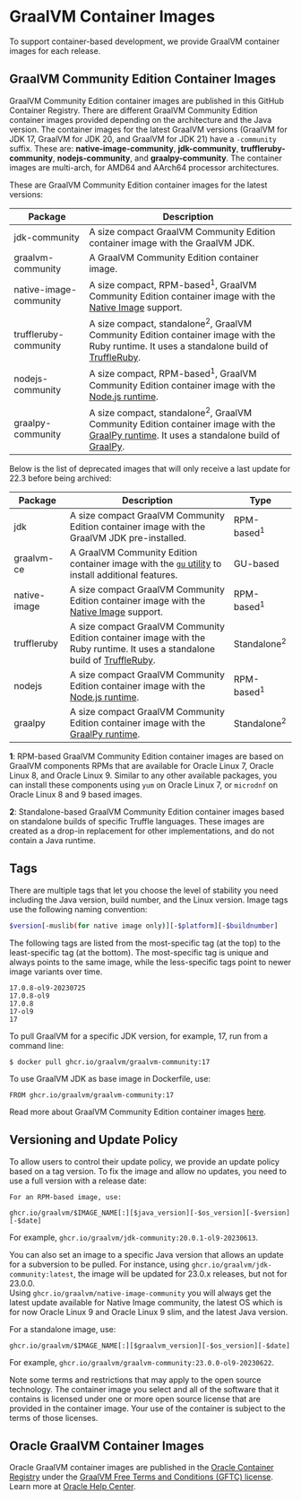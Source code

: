 # GraalVM Container Images

To support container-based development, we provide GraalVM container images for each release.

## GraalVM Community Edition Container Images

GraalVM Community Edition container images are published in this GitHub Container Registry.
There are different GraalVM Community Edition container images provided depending on the architecture and the Java version.
The container images for the latest GraalVM versions (GraalVM for JDK 17, GraalVM for JDK 20, and GraalVM for JDK 21) have a `-community` suffix. 
These are: **native-image-community**, **jdk-community**, **truffleruby-community**, **nodejs-community**, and **graalpy-community**.
The container images are multi-arch, for AMD64 and AArch64 processor architectures. 

These are GraalVM Community Edition container images for the latest versions:

| Package      | Description    |
|--------------|----------------|
| jdk-community          | A size compact GraalVM Community Edition container image with the GraalVM JDK. |
| graalvm-community   | A GraalVM Community Edition container image.                                                         |
| native-image-community | A size compact, RPM-based<sup>1</sup>, GraalVM Community Edition container image with the [Native Image](https://www.graalvm.org/reference-manual/native-image) support. |
| truffleruby-community  | A size compact, standalone<sup>2</sup>, GraalVM Community Edition container image with the Ruby runtime. It uses a standalone build of [TruffleRuby](https://github.com/oracle/truffleruby/releases). |
| nodejs-community       | A size compact, RPM-based<sup>1</sup>, GraalVM Community Edition container image with the [Node.js runtime](https://github.com/oracle/graaljs/blob/master/docs/user/NodeJS.md). |
| graalpy-community       | A size compact, standalone<sup>2</sup>, GraalVM Community Edition container image with the [GraalPy runtime](https://github.com/oracle/graalpython). It uses a standalone build of [GraalPy](https://github.com/oracle/graalpython/releases).  |

Below is the list of deprecated images that will only receive a last update for 22.3 before being archived:

| Package      | Description                                                                                                                                                | Type      |
|--------------|------------------------------------------------------------------------------------------------------------------------------------------------------------|-----------|
| jdk          | A size compact GraalVM Community Edition container image with the GraalVM JDK pre-installed.                                                                       | RPM-based<sup>1</sup> |
| graalvm-ce   | A GraalVM Community Edition container image with the [`gu` utility](https://www.graalvm.org/reference-manual/graalvm-updater/) to install additional features.                                                          | GU-based  |
| native-image | A size compact GraalVM Community Edition container image with the [Native Image](https://www.graalvm.org/reference-manual/native-image) support.                   | RPM-based<sup>1</sup> |
| truffleruby  | A size compact GraalVM Community Edition container image with the Ruby runtime. It uses a standalone build of [TruffleRuby](https://github.com/oracle/truffleruby/releases). | Standalone<sup>2</sup> |
| nodejs       | A size compact GraalVM Community Edition container image with the [Node.js runtime](https://github.com/oracle/graaljs/blob/master/docs/user/NodeJS.md).                          | RPM-based<sup>1</sup> |
| graalpy       | A size compact GraalVM Community Edition container image with the [GraalPy runtime](https://github.com/oracle/graalpython).                          | Standalone<sup>2</sup> |

**1**: RPM-based GraalVM Community Edition container images are based on GraalVM components RPMs that are available for Oracle Linux 7, Oracle Linux 8, and Oracle Linux 9. Similar to any other available packages, you can install these components using `yum` on Oracle Linux 7, or `microdnf` on Oracle Linux 8 and 9 based images.

**2**: Standalone-based GraalVM Community Edition container images based on standalone builds of specific Truffle languages. These images are created as a drop-in replacement for other implementations, and do not contain a Java runtime.

## Tags 

There are multiple tags that let you choose the level of stability you need including the Java version, build number, and the Linux version. 
Image tags use the following naming convention:

```bash
$version[-muslib(for native image only)][-$platform][-$buildnumber]
```

The following tags are listed from the most-specific tag (at the top) to the least-specific tag (at the bottom). 
The most-specific tag is unique and always points to the same image, while the less-specific tags point to newer image variants over time.

```
17.0.8-ol9-20230725
17.0.8-ol9 
17.0.8 
17-ol9 
17
```

To pull GraalVM for a specific JDK version, for example, 17, run from a command line:
```
$ docker pull ghcr.io/graalvm/graalvm-community:17
```
To use GraalVM JDK as base image in Dockerfile, use:
```
FROM ghcr.io/graalvm/graalvm-community:17
```

Read more about GraalVM Community Edition container images [here](https://www.graalvm.org/docs/getting-started/container-images/).

## Versioning and Update Policy

To allow users to control their update policy, we provide an update policy based on a tag version.
To fix the image and allow no updates, you need to use a full version with a release date:
```
For an RPM-based image, use:

ghcr.io/graalvm/$IMAGE_NAME[:][$java_version][-$os_version][-$version][-$date]
```

For example, `ghcr.io/graalvm/jdk-community:20.0.1-ol9-20230613`.

You can also set an image to a specific Java version that allows an update for a subversion to be pulled.
For instance, using `ghcr.io/graalvm/jdk-community:latest`, the image will be updated for 23.0.x releases, but not for 23.0.0.   
Using `ghcr.io/graalvm/native-image-community` you will always get the latest update available for Native Image community, the latest OS which is for now Oracle Linux 9 and Oracle Linux 9 slim, and the latest Java version.

For a standalone image, use:
```
ghcr.io/graalvm/$IMAGE_NAME[:][$graalvm_version][-$os_version][-$date]
```

For example, `ghcr.io/graalvm/graalvm-community:23.0.0-ol9-20230622`.

Note some terms and restrictions that may apply to the open source technology.
The container image you select and all of the software that it contains is licensed under one or more open source license that are provided in the container image. Your use of the container is subject to the terms of those licenses.

## Oracle GraalVM Container Images

Oracle GraalVM container images are published in the [Oracle Container Registry](https://container-registry.oracle.com/ords/ocr/ba/graalvm) under the [GraalVM Free Terms and Conditions (GFTC) license](https://www.oracle.com/downloads/licenses/graal-free-license.html). 
Learn more at [Oracle Help Center](https://docs.oracle.com/en/graalvm/jdk/21/docs/getting-started/container-images/#oracle-graalvm-container-images).